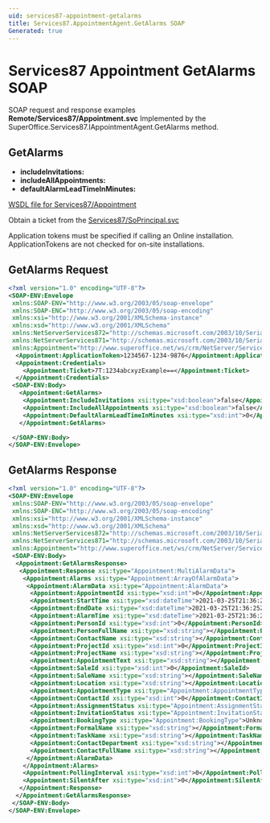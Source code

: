 ```yaml
---
uid: services87-appointment-getalarms
title: Services87.AppointmentAgent.GetAlarms SOAP
Generated: true
---
```


# Services87 Appointment GetAlarms SOAP

SOAP request and response examples **Remote/Services87/Appointment.svc**
Implemented by the <see cref="M:SuperOffice.Services87.IAppointmentAgent.GetAlarms">SuperOffice.Services87.IAppointmentAgent.GetAlarms</see> method.

## GetAlarms



* **includeInvitations:** 
* **includeAllAppointments:** 
* **defaultAlarmLeadTimeInMinutes:** 



[WSDL file for Services87/Appointment](../Services87-Appointment.md)

Obtain a ticket from the [Services87/SoPrincipal.svc](../SoPrincipal/SoPrincipal.md)

Application tokens must be specified if calling an Online installation. ApplicationTokens are not checked for on-site installations.

## GetAlarms Request

```xml
<?xml version="1.0" encoding="UTF-8"?>
<SOAP-ENV:Envelope
 xmlns:SOAP-ENV="http://www.w3.org/2003/05/soap-envelope"
 xmlns:SOAP-ENC="http://www.w3.org/2003/05/soap-encoding"
 xmlns:xsi="http://www.w3.org/2001/XMLSchema-instance"
 xmlns:xsd="http://www.w3.org/2001/XMLSchema"
 xmlns:NetServerServices872="http://schemas.microsoft.com/2003/10/Serialization/Arrays"
 xmlns:NetServerServices871="http://schemas.microsoft.com/2003/10/Serialization/"
 xmlns:Appointment="http://www.superoffice.net/ws/crm/NetServer/Services87">
  <Appointment:ApplicationToken>1234567-1234-9876</Appointment:ApplicationToken>
  <Appointment:Credentials>
    <Appointment:Ticket>7T:1234abcxyzExample==</Appointment:Ticket>
  </Appointment:Credentials>
 <SOAP-ENV:Body>
   <Appointment:GetAlarms>
    <Appointment:IncludeInvitations xsi:type="xsd:boolean">false</Appointment:IncludeInvitations>
    <Appointment:IncludeAllAppointments xsi:type="xsd:boolean">false</Appointment:IncludeAllAppointments>
    <Appointment:DefaultAlarmLeadTimeInMinutes xsi:type="xsd:int">0</Appointment:DefaultAlarmLeadTimeInMinutes>
   </Appointment:GetAlarms>

 </SOAP-ENV:Body>
</SOAP-ENV:Envelope>

```


## GetAlarms Response

```xml
<?xml version="1.0" encoding="UTF-8"?>
<SOAP-ENV:Envelope
 xmlns:SOAP-ENV="http://www.w3.org/2003/05/soap-envelope"
 xmlns:SOAP-ENC="http://www.w3.org/2003/05/soap-encoding"
 xmlns:xsi="http://www.w3.org/2001/XMLSchema-instance"
 xmlns:xsd="http://www.w3.org/2001/XMLSchema"
 xmlns:NetServerServices872="http://schemas.microsoft.com/2003/10/Serialization/Arrays"
 xmlns:NetServerServices871="http://schemas.microsoft.com/2003/10/Serialization/"
 xmlns:Appointment="http://www.superoffice.net/ws/crm/NetServer/Services87">
 <SOAP-ENV:Body>
  <Appointment:GetAlarmsResponse>
   <Appointment:Response xsi:type="Appointment:MultiAlarmData">
    <Appointment:Alarms xsi:type="Appointment:ArrayOfAlarmData">
     <Appointment:AlarmData xsi:type="Appointment:AlarmData">
      <Appointment:AppointmentId xsi:type="xsd:int">0</Appointment:AppointmentId>
      <Appointment:StartTime xsi:type="xsd:dateTime">2021-03-25T21:36:25Z</Appointment:StartTime>
      <Appointment:EndDate xsi:type="xsd:dateTime">2021-03-25T21:36:25Z</Appointment:EndDate>
      <Appointment:AlarmTime xsi:type="xsd:dateTime">2021-03-25T21:36:25Z</Appointment:AlarmTime>
      <Appointment:PersonId xsi:type="xsd:int">0</Appointment:PersonId>
      <Appointment:PersonFullName xsi:type="xsd:string"></Appointment:PersonFullName>
      <Appointment:ContactName xsi:type="xsd:string"></Appointment:ContactName>
      <Appointment:ProjectId xsi:type="xsd:int">0</Appointment:ProjectId>
      <Appointment:ProjectName xsi:type="xsd:string"></Appointment:ProjectName>
      <Appointment:AppointmentText xsi:type="xsd:string"></Appointment:AppointmentText>
      <Appointment:SaleId xsi:type="xsd:int">0</Appointment:SaleId>
      <Appointment:SaleName xsi:type="xsd:string"></Appointment:SaleName>
      <Appointment:Location xsi:type="xsd:string"></Appointment:Location>
      <Appointment:AppointmentType xsi:type="Appointment:AppointmentType">Unknown</Appointment:AppointmentType>
      <Appointment:ContactId xsi:type="xsd:int">0</Appointment:ContactId>
      <Appointment:AssignmentStatus xsi:type="Appointment:AssignmentStatus">Unknown</Appointment:AssignmentStatus>
      <Appointment:InvitationStatus xsi:type="Appointment:InvitationStatus">Unknown</Appointment:InvitationStatus>
      <Appointment:BookingType xsi:type="Appointment:BookingType">Unknown</Appointment:BookingType>
      <Appointment:FormalName xsi:type="xsd:string"></Appointment:FormalName>
      <Appointment:TaskName xsi:type="xsd:string"></Appointment:TaskName>
      <Appointment:ContactDepartment xsi:type="xsd:string"></Appointment:ContactDepartment>
      <Appointment:ContactFullName xsi:type="xsd:string"></Appointment:ContactFullName>
     </Appointment:AlarmData>
    </Appointment:Alarms>
    <Appointment:PollingInterval xsi:type="xsd:int">0</Appointment:PollingInterval>
    <Appointment:SilentAfter xsi:type="xsd:int">0</Appointment:SilentAfter>
   </Appointment:Response>
  </Appointment:GetAlarmsResponse>
 </SOAP-ENV:Body>
</SOAP-ENV:Envelope>

```

